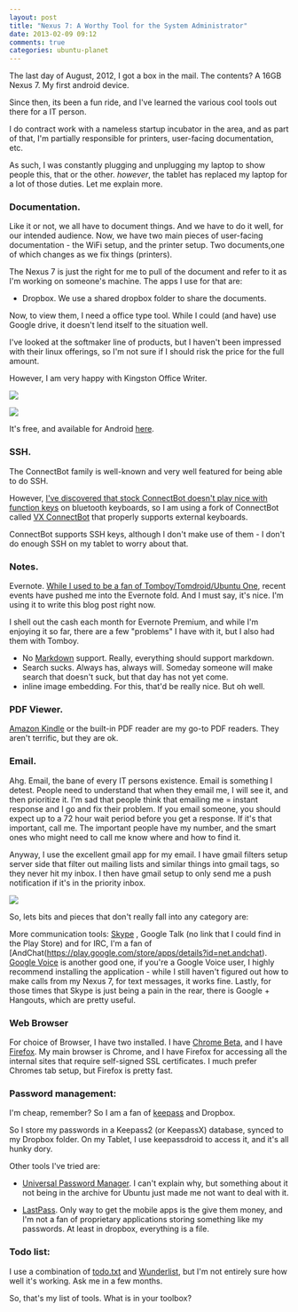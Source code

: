 ```yaml
---
layout: post
title: "Nexus 7: A Worthy Tool for the System Administrator"
date: 2013-02-09 09:12
comments: true
categories: ubuntu-planet
---
```


The last day of August, 2012, I got a box in the mail. The contents? A 16GB Nexus 7. My first android device.

Since then, its been a fun ride, and I've learned the various cool tools out there for a IT person.

I do contract work with a nameless startup incubator in the area, and as part of that, I'm partially responsible for printers, user-facing documentation, etc.

As such, I was constantly plugging and unplugging my laptop to show people this, that or the other. *however*, the tablet has replaced my laptop for a lot of those duties. Let me explain more.


### Documentation.

Like it or not, we all have to document things. And we have to do it well, for our intended audience. Now, we have two main pieces of user-facing documentation - the WiFi setup, and the printer setup. Two documents,one of which changes as we fix things (printers).

The Nexus 7 is just the right for me to pull of the document and refer to it as I'm working on someone's machine. The apps I use for that are:

- Dropbox. We use a shared dropbox folder to share the documents.

Now, to view them, I need a office type tool. While I could (and have) use Google drive, it doesn't lend itself to the situation well.

I've looked at the softmaker line of products, but I haven't been impressed with their linux offerings, so I'm not sure if I should risk the price for the full amount.


However, I am very happy with Kingston Office Writer.


![](http://i.imgur.com/5FvPpyWh.png)

![](http://i.imgur.com/4PHiEUlh.png)


It's free, and available for Android [here](https://play.google.com/store/apps/details?id=cn.wps.moffice_eng).


### SSH.

The ConnectBot family is well-known and very well featured for being able to do SSH.

However, [I've discovered that stock ConnectBot doesn't play nice with function keys](http://code.google.com/p/connectbot/issues/detail?id=369) on bluetooth keyboards, so I am using a fork of ConnectBot called [VX ConnectBot](https://play.google.com/store/apps/details?id=sk.vx.connectbot) that properly supports external keyboards.

ConnectBot supports SSH keys, although I don't make use of them  - I don't do enough SSH on my tablet to worry about that.


### Notes.


Evernote. [While I used to be a fan of Tomboy/Tomdroid/Ubuntu One](http://blog.jamesrgifford.com/dropbox-to-ubuntu-one-for-note-taking/), recent events have pushed me into the Evernote fold. And I must say, it's nice. I'm using it to write this blog post right now.


I shell out the cash each month for Evernote Premium, and while I'm enjoying it so far, there are a few "problems" I have with it, but I also had them with Tomboy.

- No [Markdown](http://daringfireball.net/projects/markdown/) support. Really, everything should support markdown.
- Search sucks. Always has, always will. Someday someone will make search that doesn't suck, but that day has not yet come.
- inline image embedding. For this, that'd be really nice. But oh well.


### PDF Viewer.

[Amazon Kindle](https://play.google.com/store/apps/details?id=com.amazon.kindle) or the built-in PDF reader are my go-to PDF readers. They aren't terrific, but they are ok.

### Email.

Ahg. Email, the bane of every IT persons existence. Email is something I detest.
People need to understand that when they email me, I will see it, and then prioritize it. I'm sad that people think that emailing me = instant response and I go and fix their problem. If you email someone, you should expect up to a 72 hour wait period before you get a response. If it's that important, call me. The important people have my number, and the smart ones who might need to call me know where and how to find it.

Anyway, I use the excellent gmail app for my email. I have gmail filters setup server side that filter out mailing lists and similar things into gmail tags, so they never hit my inbox. I then have gmail setup to only send me a push notification if it's in the priority inbox.

![](http://i.imgur.com/JHwDDdf.jpg)

So, lets bits and pieces that don't really fall into any category are:

More communication tools: [Skype](https://play.google.com/store/apps/details?id=com.skype.raider) , Google Talk (no link that I could find in the Play Store) and for IRC, I'm a fan of [AndChat(https://play.google.com/store/apps/details?id=net.andchat). [Google Voice](https://play.google.com/store/apps/details?id=com.google.android.apps.googlevoice) is another good one, if you're a Google Voice user, I highly recommend installing the application - while I still haven't figured out how to make calls from my Nexus 7, for text messages, it works fine. Lastly, for those times that Skype is just being a pain in the rear, there is Google + Hangouts, which are pretty useful.


### Web Browser

For choice of Browser, I have two installed. I have [Chrome Beta](https://play.google.com/store/apps/details?id=com.chrome.beta), and I have [Firefox](https://play.google.com/store/apps/details?id=org.mozilla.firefox). My main browser is Chrome, and I have Firefox for accessing all the internal sites that require self-signed SSL certificates. I much prefer Chromes tab setup, but Firefox is pretty fast.


### Password management:

I'm cheap, remember? So I am a fan of [keepass](http://keepass.info) and Dropbox.

So I store my passwords in a Keepass2 (or KeepassX) database, synced to my Dropbox folder. On my Tablet, I use keepassdroid to access it, and it's all hunky dory.

Other tools I've tried are:

- [Universal Password Manager](http://upm.sourceforge.net). I can't explain why, but something about it not being in the archive for Ubuntu just made me not want to deal with it.

- [LastPass](https://lastpass.com/). Only way to get the mobile apps is the give them money, and I'm not a fan of proprietary applications storing something like my passwords. At least in dropbox, everything is a file.


### Todo list:

I use a combination of [todo.txt](http://todotxt.com/) and [Wunderlist](http://wunderlist.com/), but I'm not entirely sure how well it's working. Ask me in a few months.

So, that's my list of tools. What is in your toolbox?

